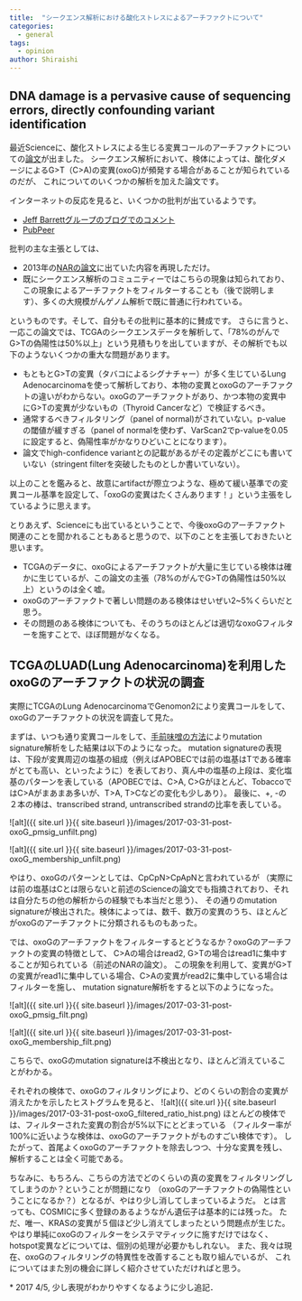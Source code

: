 ```yaml
---
title:  "シークエンス解析における酸化ストレスによるアーチファクトについて"
categories: 
  - general
tags:
  - opinion
author: Shiraishi
---
```


## DNA damage is a pervasive cause of sequencing errors, directly confounding variant identification

最近Scienceに、酸化ストレスによる生じる変異コールのアーチファクトについての[論文](http://science.sciencemag.org/content/355/6326/752)が出ました。
シークエンス解析において、検体によっては、酸化ダメージによるG>T（C>A)の変異(oxoG)が頻発する場合があることが知られているのだが、
これについてのいくつかの解析を加えた論文です。

インターネットの反応を見ると、いくつかの批判が出ているようです。
- [Jeff Barrettグループのブログでのコメント](https://wp.sanger.ac.uk/barrettgroup/2017/02/19/when-is-a-variant-not-a-variant/#more-1403)
- [PubPeer](https://pubpeer.com/publications/5AFA59CE25824E23AD4994E67FBC17)

批判の主な主張としては、
- 2013年の[NARの論文](https://academic.oup.com/nar/article/41/6/e67/2902364/Discovery-and-characterization-of-artifactual)に出ていた内容を再現しただけ。
- 既にシークエンス解析のコミュニティーではこちらの現象は知られており、この現象によるアーチファクトをフィルターすることも（後で説明します）、多くの大規模がんゲノム解析で既に普通に行われている。


というものです。そして、自分もその批判に基本的に賛成です。
さらに言うと、一応この論文では、TCGAのシークエンスデータを解析して、「78%のがんでG>Tの偽陽性は50%以上」という見積もりを出していますが、その解析でも以下のようないくつかの重大な問題があります。
- もともとG>Tの変異（タバコによるシグナチャー）が多く生じているLung Adenocarcinomaを使って解析しており、本物の変異とoxoGのアーチファクトの違いがわからない。oxoGのアーチファクトがあり、かつ本物の変異中にG>Tの変異が少ないもの（Thyroid Cancerなど）で検証するべき。
- 通常するべきフィルタリング（panel of normal)がされていない。p-valueの閾値が緩すぎる（panel of normalを使わず、VarScan2でp-valueを0.05に設定すると、偽陽性率がかなりひどいことになります）。
- 論文でhigh-confidence variantとの記載があるがその定義がどこにも書いていない（stringent filterを突破したものとしか書いていない）。

以上のことを鑑みると、故意にartifactが際立つような、極めて緩い基準での変異コール基準を設定して、「oxoGの変異はたくさんあります！」という主張をしているように思えます。

とりあえず、Scienceにも出ているということで、今後oxoGのアーチファクト関連のことを聞かれることもあると思うので、以下のことを主張しておきたいと思います。
- TCGAのデータに、oxoGによるアーチファクトが大量に生じている検体は確かに生じているが、この論文の主張（78%のがんでG>Tの偽陽性は50%以上）というのは全く嘘。
- oxoGのアーチファクトで著しい問題のある検体はせいぜい2~5%くらいだと思う。
- その問題のある検体についても、そのうちのほとんどは適切なoxoGフィルターを施すことで、ほぼ問題がなくなる。


## TCGAのLUAD(Lung Adenocarcinoma)を利用したoxoGのアーチファクトの状況の調査
実際にTCGAのLung AdenocarcinomaでGenomon2により変異コールをして、oxoGのアーチファクトの状況を調査して見た。

まずは、いつも通り変異コールをして、[手前味噌の方法](https://www.ncbi.nlm.nih.gov/pubmed/26630308)によりmutation signature解析をした結果は以下のようになった。
mutation signatureの表現は、下段が変異周辺の塩基の組成（例えばAPOBECでは前の塩基はTである確率がとても高い、といったように）を表しており、真ん中の塩基の上段は、変化塩基のパターンを表している（APOBECでは、C>A, C>Gがほとんど、TobaccoではC>Aがまあまあ多いが、T>A, T>Cなどの変化も少しあり）。
最後に、+, -の２本の棒は、transcribed strand, untranscribed strandの比率を表している。

![alt]({{ site.url }}{{ site.baseurl }}/images/2017-03-31-post-oxoG_pmsig_unfilt.png)

![alt]({{ site.url }}{{ site.baseurl }}/images/2017-03-31-post-oxoG_membership_unfilt.png)

やはり、oxoGのパターンとしては、CpCpN>CpApNと言われているが
（実際には前の塩基はCとは限らないと前述のScienceの論文でも指摘されており、それは自分たちの他の解析からの経験でも本当だと思う）、
その通りのmutation signatureが検出された。検体によっては、数千、数万の変異のうち、ほとんどがoxoGのアーチファクトに分類されるものもあった。

では、oxoGのアーチファクトをフィルターするとどうなるか？oxoGのアーチファクトの変異の特徴として、
C>Aの場合はread2, G>Tの場合はread1に集中することが知られている（前述のNARの論文）。
この現象を利用して、変異がG>Tの変異がread1に集中している場合、C>Aの変異がread2に集中している場合はフィルターを施し、
mutation signature解析をすると以下のようになった。

![alt]({{ site.url }}{{ site.baseurl }}/images/2017-03-31-post-oxoG_pmsig_filt.png)

![alt]({{ site.url }}{{ site.baseurl }}/images/2017-03-31-post-oxoG_membership_filt.png)

こちらで、oxoGのmutation signatureは不検出となり、ほとんど消えていることがわかる。

それぞれの検体で、oxoGのフィルタリングにより、どのくらいの割合の変異が消えたかを示したヒストグラムを見ると、
![alt]({{ site.url }}{{ site.baseurl }}/images/2017-03-31-post-oxoG_filtered_ratio_hist.png)
ほとんどの検体では、フィルターされた変異の割合が5%以下にとどまっている
（フィルター率が100%に近いような検体は、oxoGのアーチファクトがものすごい検体です）。
したがって、首尾よくoxoGのアーチファクトを除去しつつ、十分な変異を残し、解析することは全く可能である。

ちなみに、もちろん、こちらの方法でどのくらいの真の変異をフィルタリングしてしまうのか？ということが問題になり
（oxoGのアーチファクトの偽陽性ということになるか？）となるが、やはり少し消してしまっているようだ。
とは言っても、COSMICに多く登録のあるようながん遺伝子は基本的には残った。
ただ、唯一、KRASの変異が５個ほど少し消えてしまったという問題点が生じた。
やはり単純にoxoGのフィルターをシステマティックに施すだけではなく、hotspot変異などについては、個別の処理が必要かもしれない。
また、我々は現在、oxoGのフィルタリングの特異性を改善することも取り組んでいるが、
これについてはまた別の機会に詳しく紹介させていただければと思う。

\* 2017 4/5, 少し表現がわかりやすくなるように少し追記．
